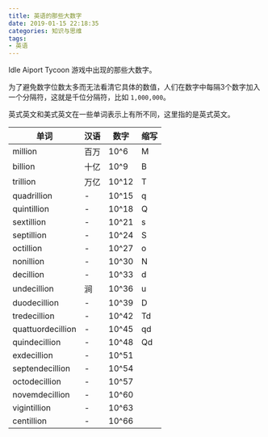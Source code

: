 ```yaml
---
title: 英语的那些大数字
date: 2019-01-15 22:18:35
categories: 知识与思维
tags:
- 英语
---
```

Idle Aiport Tycoon 游戏中出现的那些大数字。

<!-- more -->

为了避免数字位数太多而无法看清它具体的数值，人们在数字中每隔3个数字加入一个分隔符，这就是千位分隔符，比如 `1,000,000`。

英式英文和美式英文在一些单词表示上有所不同，这里指的是英式英文。

| 单词 | 汉语 | 数字 | 缩写 |
| ------ | ------ | ------ | ------ |
| million | 百万 | 10^6 | M |
| billion | 十亿 | 10^9 | B |
| trillion | 万亿 | 10^12 | T |
| quadrillion | - | 10^15 | q |
| quintillion | - | 10^18 | Q |
| sextillion | - | 10^21 | s |
| septillion | - | 10^24 | S |
| octillion | - | 10^27 | o |
| nonillion | - | 10^30 | N |
| decillion | - | 10^33 | d |
| undecillion | 涧 | 10^36 | u |
| duodecillion | - | 10^39 | D |
| tredecillion | - | 10^42 | Td |
| quattuordecillion | - | 10^45 | qd |
| quindecillion | - | 10^48 | Qd |
| exdecillion | - | 10^51 | |
| septendecillion | - | 10^54 | |
| octodecillion | - | 10^57 | |
| novemdecillion | - | 10^60 | |
| vigintillion | - | 10^63 | |
| centillion | - | 10^66 | |
